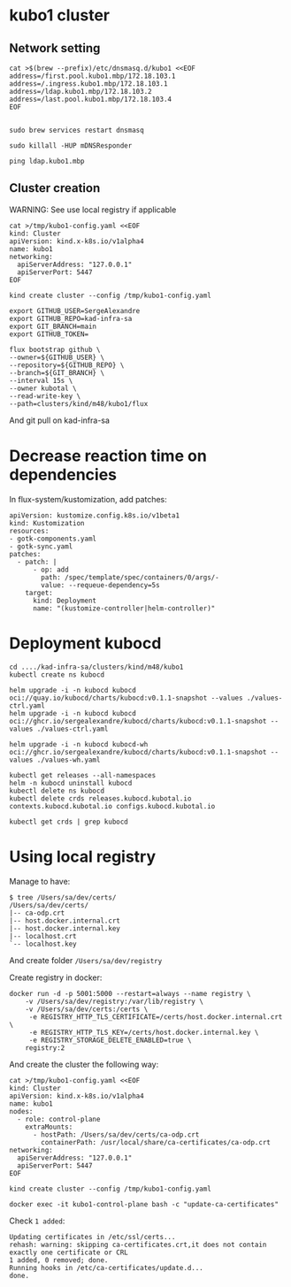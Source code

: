 
# kubo1 cluster

## Network setting

```
cat >$(brew --prefix)/etc/dnsmasq.d/kubo1 <<EOF
address=/first.pool.kubo1.mbp/172.18.103.1 
address=/.ingress.kubo1.mbp/172.18.103.1 
address=/ldap.kubo1.mbp/172.18.103.2 
address=/last.pool.kubo1.mbp/172.18.103.4 
EOF


sudo brew services restart dnsmasq

sudo killall -HUP mDNSResponder

ping ldap.kubo1.mbp
```


## Cluster creation

WARNING: See use local registry if applicable

```
cat >/tmp/kubo1-config.yaml <<EOF
kind: Cluster
apiVersion: kind.x-k8s.io/v1alpha4
name: kubo1
networking:
  apiServerAddress: "127.0.0.1"
  apiServerPort: 5447
EOF
```

```
kind create cluster --config /tmp/kubo1-config.yaml
```

```
export GITHUB_USER=SergeAlexandre
export GITHUB_REPO=kad-infra-sa
export GIT_BRANCH=main
export GITHUB_TOKEN=

flux bootstrap github \
--owner=${GITHUB_USER} \
--repository=${GITHUB_REPO} \
--branch=${GIT_BRANCH} \
--interval 15s \
--owner kubotal \
--read-write-key \
--path=clusters/kind/m48/kubo1/flux

```

And git pull on kad-infra-sa 

# Decrease reaction time on dependencies

In flux-system/kustomization, add patches:

```
apiVersion: kustomize.config.k8s.io/v1beta1
kind: Kustomization
resources:
- gotk-components.yaml
- gotk-sync.yaml
patches:
  - patch: |
      - op: add
        path: /spec/template/spec/containers/0/args/-
        value: --requeue-dependency=5s
    target:
      kind: Deployment
      name: "(kustomize-controller|helm-controller)"
```

# Deployment kubocd

```
cd ..../kad-infra-sa/clusters/kind/m48/kubo1
kubectl create ns kubocd

helm upgrade -i -n kubocd kubocd oci://quay.io/kubocd/charts/kubocd:v0.1.1-snapshot --values ./values-ctrl.yaml
helm upgrade -i -n kubocd kubocd oci://ghcr.io/sergealexandre/kubocd/charts/kubocd:v0.1.1-snapshot --values ./values-ctrl.yaml
```


```
helm upgrade -i -n kubocd kubocd-wh oci://ghcr.io/sergealexandre/kubocd/charts/kubocd:v0.1.1-snapshot --values ./values-wh.yaml

```


```
kubectl get releases --all-namespaces
helm -n kubocd uninstall kubocd
kubectl delete ns kubocd
kubectl delete crds releases.kubocd.kubotal.io contexts.kubocd.kubotal.io configs.kubocd.kubotal.io

kubectl get crds | grep kubocd

```


# Using local registry

Manage to have:

```
$ tree /Users/sa/dev/certs/
/Users/sa/dev/certs/
|-- ca-odp.crt
|-- host.docker.internal.crt
|-- host.docker.internal.key
|-- localhost.crt
`-- localhost.key
```

And create folder `/Users/sa/dev/registry`


Create registry in docker:

```
docker run -d -p 5001:5000 --restart=always --name registry \
    -v /Users/sa/dev/registry:/var/lib/registry \
    -v /Users/sa/dev/certs:/certs \
     -e REGISTRY_HTTP_TLS_CERTIFICATE=/certs/host.docker.internal.crt \
     -e REGISTRY_HTTP_TLS_KEY=/certs/host.docker.internal.key \
     -e REGISTRY_STORAGE_DELETE_ENABLED=true \
    registry:2
```


And create the cluster the following way:

```
cat >/tmp/kubo1-config.yaml <<EOF
kind: Cluster
apiVersion: kind.x-k8s.io/v1alpha4
name: kubo1
nodes:
  - role: control-plane
    extraMounts:
      - hostPath: /Users/sa/dev/certs/ca-odp.crt
        containerPath: /usr/local/share/ca-certificates/ca-odp.crt
networking:
  apiServerAddress: "127.0.0.1"
  apiServerPort: 5447
EOF
```


```
kind create cluster --config /tmp/kubo1-config.yaml

docker exec -it kubo1-control-plane bash -c "update-ca-certificates"
```

Check `1 added`:

```
Updating certificates in /etc/ssl/certs...
rehash: warning: skipping ca-certificates.crt,it does not contain exactly one certificate or CRL
1 added, 0 removed; done.
Running hooks in /etc/ca-certificates/update.d...
done.
```
